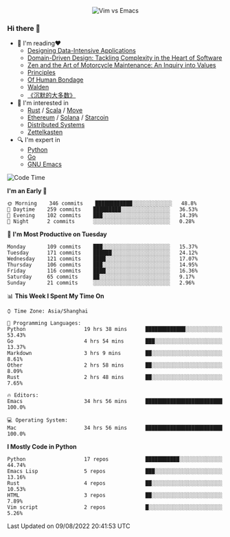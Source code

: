 <p align="center">
    <img src="https://gist.githubusercontent.com/coldnight/e696baffb094e71c96cb302118878eae/raw/40ea5053a6f66cc65f90f437e4173497da225958/banner.gif" alt="Vim vs Emacs" />
</p>

### Hi there 👋

- 📖 I'm reading❤️
    + [Designing Data-Intensive Applications](https://www.oreilly.com/library/view/designing-data-intensive-applications/9781491903063/)
    + [Domain-Driven Design: Tackling Complexity in the Heart of Software](https://www.dddcommunity.org/book/evans_2003/)
    + [Zen and the Art of Motorcycle Maintenance: An Inquiry into Values](https://en.wikipedia.org/wiki/Zen_and_the_Art_of_Motorcycle_Maintenance)
    + [Principles](https://www.principles.com/)
    + [Of Human Bondage](https://en.wikipedia.org/wiki/Of_Human_Bondage)
    + [Walden](https://en.wikipedia.org/wiki/Walden)
    + [《沉默的大多数》](https://en.wikipedia.org/wiki/Silent_majority)
- 🌱 I'm interested in
    + [Rust](https://www.rust-lang.org/) / [Scala](https://www.scala-lang.org/) / [Move](https://github.com/move-language/move/)
    + [Ethereum](https://ethereum.org/en/) / [Solana](https://solana.com/) / [Starcoin](https://github.com/starcoinorg/starcoin)
	+ [Distributed Systems](https://www.linuxzen.com/notes/topics/20200320174417_%E5%88%86%E5%B8%83%E5%BC%8F/)
	+ [Zettelkasten](https://www.linuxzen.com/notes/notes/20220120080920-slip_box/)
- 🔍 I'm expert in
    + [Python](https://www.python.org/)
    + [Go](https://go.dev/)
    + [GNU Emacs](https://www.gnu.org/software/emacs/)

<!--START_SECTION:waka-->
![Code Time](http://img.shields.io/badge/Code%20Time-0%20secs-blue)

**I'm an Early 🐤** 

```text
🌞 Morning    346 commits    ████████████░░░░░░░░░░░░░   48.8% 
🌆 Daytime    259 commits    █████████░░░░░░░░░░░░░░░░   36.53% 
🌃 Evening    102 commits    ███░░░░░░░░░░░░░░░░░░░░░░   14.39% 
🌙 Night      2 commits      ░░░░░░░░░░░░░░░░░░░░░░░░░   0.28%

```
📅 **I'm Most Productive on Tuesday** 

```text
Monday       109 commits    ███░░░░░░░░░░░░░░░░░░░░░░   15.37% 
Tuesday      171 commits    ██████░░░░░░░░░░░░░░░░░░░   24.12% 
Wednesday    121 commits    ████░░░░░░░░░░░░░░░░░░░░░   17.07% 
Thursday     106 commits    ███░░░░░░░░░░░░░░░░░░░░░░   14.95% 
Friday       116 commits    ████░░░░░░░░░░░░░░░░░░░░░   16.36% 
Saturday     65 commits     ██░░░░░░░░░░░░░░░░░░░░░░░   9.17% 
Sunday       21 commits     ░░░░░░░░░░░░░░░░░░░░░░░░░   2.96%

```


📊 **This Week I Spent My Time On** 

```text
⌚︎ Time Zone: Asia/Shanghai

💬 Programming Languages: 
Python                   19 hrs 38 mins      █████████████░░░░░░░░░░░░   53.43% 
Go                       4 hrs 54 mins       ███░░░░░░░░░░░░░░░░░░░░░░   13.37% 
Markdown                 3 hrs 9 mins        ██░░░░░░░░░░░░░░░░░░░░░░░   8.61% 
Other                    2 hrs 58 mins       ██░░░░░░░░░░░░░░░░░░░░░░░   8.09% 
Rust                     2 hrs 48 mins       ██░░░░░░░░░░░░░░░░░░░░░░░   7.65%

🔥 Editors: 
Emacs                    34 hrs 56 mins      █████████████████████████   100.0%

💻 Operating System: 
Mac                      34 hrs 56 mins      █████████████████████████   100.0%

```

**I Mostly Code in Python** 

```text
Python                   17 repos            ███████████░░░░░░░░░░░░░░   44.74% 
Emacs Lisp               5 repos             ███░░░░░░░░░░░░░░░░░░░░░░   13.16% 
Rust                     4 repos             ██░░░░░░░░░░░░░░░░░░░░░░░   10.53% 
HTML                     3 repos             ██░░░░░░░░░░░░░░░░░░░░░░░   7.89% 
Vim script               2 repos             █░░░░░░░░░░░░░░░░░░░░░░░░   5.26%

```



 Last Updated on 09/08/2022 20:41:53 UTC
<!--END_SECTION:waka-->
